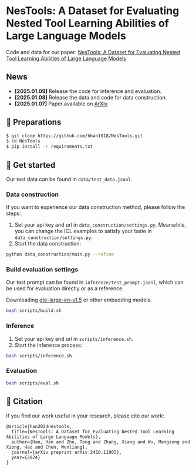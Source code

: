 # NesTools: A Dataset for Evaluating Nested Tool Learning Abilities of Large Language Models

Code and data for our paper: [NesTools: A Dataset for Evaluating Nested Tool Learning Abilities of Large Language Models](https://arxiv.org/abs/2410.11805)

## News

- **[2025.01.09]** Release the code for inference and evaluation.
- **[2025.01.08]** Release the data and code for data construction.
- **[2025.01.07]** Paper available on [ArXiv](https://arxiv.org/abs/2410.11805).


## 🔨 Preparations

```bash
$ git clone https://github.com/hhan1018/NesTools.git
$ cd NesTools
$ pip install -r requirements.txt
```

## 🍰 Get started

Our test data can be found in `data/test_data.jsonl`.

### Data construction

If you want to experience our data construction method, please follow the steps:
1. Set your api key and url in `data_construction/settings.py`. 
Meanwhile, you can change the ICL examples to satisfy your taste in `data_construction/settings.py`.
2. Start the data construction:

```bash
python data_construction/main.py --refine
```

### Build evaluation settings
Our test prompt can be found in `inference/test_prompt.jsonl`, which can be used for evaluation directly or as a reference.

Downloading [gte-large-en-v1.5](https://huggingface.co/Alibaba-NLP/gte-large-en-v1.5) or other embedding models.

```bash
bash scripts/build.sh
```

### Inference
1. Set your api key and url in `scripts/inference.sh`.
2. Start the Inference process:

```bash
bash scripts/inference.sh
```

### Evaluation

```bash
bash scripts/eval.sh
```



## 📝 Citation

If you find our work useful in your research, please cite our work:
```
@article{han2024nestools,
  title={NesTools: A Dataset for Evaluating Nested Tool Learning Abilities of Large Language Models},
  author={Han, Han and Zhu, Tong and Zhang, Xiang and Wu, Mengsong and Xiong, Hao and Chen, Wenliang},
  journal={arXiv preprint arXiv:2410.11805},
  year={2024}
}
```
